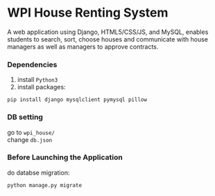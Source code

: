 # WPI House Renting System
A web application using Django, HTML5/CSS/JS, and MySQL, enables students to search, sort, choose houses and communicate with house managers as well as managers to approve contracts.  
### Dependencies
1. install `Python3`
2. install packages:
```shell script
pip install django mysqlclient pymysql pillow
```
### DB setting  
go to `wpi_house/`  
change `db.json`  
### Before Launching the Application
do databse migration:  
```shell script
python manage.py migrate
```
